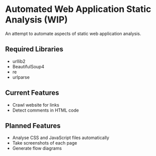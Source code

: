 # Automated Web Application Static Analysis (WIP)
An attempt to automate aspects of static web application analysis.

## Required Libraries
 - urllib2
 - BeautifulSoup4
 - re
 - urlparse

## Current Features

 - Crawl website for links
 - Detect comments in HTML code

## Planned Features

- Analyse CSS and JavaScript files automatically
- Take screenshots of each page
- Generate flow diagrams 
